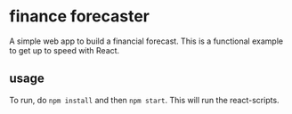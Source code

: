 # finance forecaster

A simple web app to build a financial forecast.  This is a functional example to get up to speed with React.

## usage

To run, do `npm install` and then `npm start`.  This will run the react-scripts.
